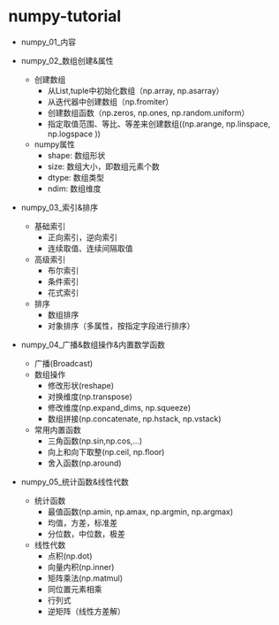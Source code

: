 # numpy-tutorial

* numpy_01_内容

* numpy_02_数组创建&属性
  - 创建数组
      - 从List,tuple中初始化数组（np.array, np.asarray）
      - 从迭代器中创建数组（np.fromiter）
      - 创建数组函数（np.zeros, np.ones, np.random.uniform）
      - 指定取值范围、等比、等差来创建数组((np.arange, np.linspace, np.logspace ))
  - numpy属性
      -  shape: 数组形状
      -  size: 数组大小，即数组元素个数
      -  dtype: 数组类型 
      -  ndim: 数组维度

* numpy_03_索引&排序
  - 基础索引
      - 正向索引，逆向索引
      - 连续取值、连续间隔取值
  - 高级索引
      - 布尔索引
      - 条件索引
      - 花式索引
  - 排序
      - 数组排序
      - 对象排序（多属性，按指定字段进行排序）

* numpy_04_广播&数组操作&内置数学函数
  - 广播(Broadcast)
  - 数组操作
    - 修改形状(reshape)
    - 对换维度(np.transpose)
    - 修改维度(np.expand_dims, np.squeeze)
    - 数组拼接(np.concatenate, np.hstack, np.vstack)
  - 常用内置函数
    - 三角函数(np.sin,np.cos,...)
    - 向上和向下取整(np.ceil, np.floor)
    - 舍入函数(np.around)

* numpy_05_统计函数&线性代数
  - 统计函数
    - 最值函数(np.amin, np.amax, np.argmin, np.argmax)
    - 均值，方差，标准差
    - 分位数，中位数，极差
  - 线性代数
    - 点积(np.dot)
    - 向量内积(np.inner) 
    - 矩阵乘法(np.matmul)
    - 同位置元素相乘
    - 行列式
    - 逆矩阵（线性方差解）
